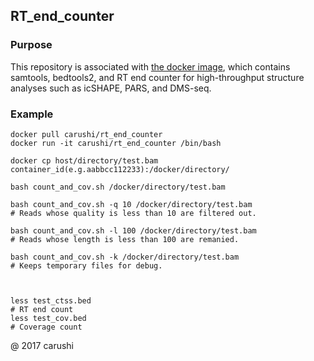 ## RT\_end\_counter

### Purpose
This repository is associated with [the docker image](https://hub.docker.com/r/carushi/rt_end_counter/), which contains samtools, bedtools2, and RT end counter for high-throughput structure analyses such as icSHAPE, PARS, and DMS-seq.


### Example

```
docker pull carushi/rt_end_counter
docker run -it carushi/rt_end_counter /bin/bash
```

```
docker cp host/directory/test.bam container_id(e.g.aabbcc112233):/docker/directory/
```

```
bash count_and_cov.sh /docker/directory/test.bam

bash count_and_cov.sh -q 10 /docker/directory/test.bam
# Reads whose quality is less than 10 are filtered out.

bash count_and_cov.sh -l 100 /docker/directory/test.bam
# Reads whose length is less than 100 are remanied.

bash count_and_cov.sh -k /docker/directory/test.bam
# Keeps temporary files for debug.



```

```
less test_ctss.bed
# RT end count
less test_cov.bed
# Coverage count
```

@ 2017 carushi
